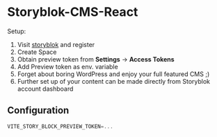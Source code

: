 # Storyblok-CMS-React

Setup:

1. Visit [storyblok](https://app.storyblok.com) and register
2. Create Space
3. Obtain preview token from <b>Settings</b> -> <b>Access Tokens</b>
4. Add Preview token as env. variable
5. Forget about boring WordPress and enjoy your full featured CMS ;)
6. Further set up of your content can be made directly from Storyblok account dashboard

## Configuration

```js
VITE_STORY_BLOCK_PREVIEW_TOKEN=...
```
